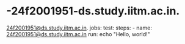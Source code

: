 # -24f2001951-ds.study.iitm.ac.in.
 24f2001951@ds.study.iitm.ac.in.
jobs:
  test:
    steps:
      - name: 24f2001951@ds.study.iitm.ac.in
        run: echo "Hello, world!"
